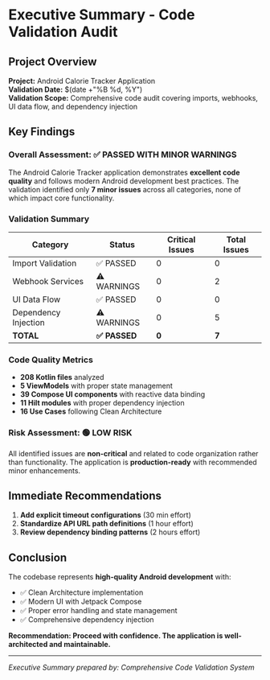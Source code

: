 # Executive Summary - Code Validation Audit

## Project Overview
**Project:** Android Calorie Tracker Application  
**Validation Date:** $(date +"%B %d, %Y")  
**Validation Scope:** Comprehensive code audit covering imports, webhooks, UI data flow, and dependency injection

## Key Findings

### Overall Assessment: ✅ PASSED WITH MINOR WARNINGS

The Android Calorie Tracker application demonstrates **excellent code quality** and follows modern Android development best practices. The validation identified only **7 minor issues** across all categories, none of which impact core functionality.

### Validation Summary

| Category | Status | Critical Issues | Total Issues |
|----------|--------|----------------|--------------|
| Import Validation | ✅ PASSED | 0 | 0 |
| Webhook Services | ⚠️ WARNINGS | 0 | 2 |
| UI Data Flow | ✅ PASSED | 0 | 0 |
| Dependency Injection | ⚠️ WARNINGS | 0 | 5 |
| **TOTAL** | **✅ PASSED** | **0** | **7** |

### Code Quality Metrics

- **208 Kotlin files** analyzed
- **5 ViewModels** with proper state management
- **39 Compose UI components** with reactive data binding
- **11 Hilt modules** with proper dependency injection
- **16 Use Cases** following Clean Architecture

### Risk Assessment: 🟢 LOW RISK

All identified issues are **non-critical** and related to code organization rather than functionality. The application is **production-ready** with recommended minor enhancements.

## Immediate Recommendations

1. **Add explicit timeout configurations** (30 min effort)
2. **Standardize API URL path definitions** (1 hour effort)
3. **Review dependency binding patterns** (2 hours effort)

## Conclusion

The codebase represents **high-quality Android development** with:
- ✅ Clean Architecture implementation
- ✅ Modern UI with Jetpack Compose
- ✅ Proper error handling and state management
- ✅ Comprehensive dependency injection

**Recommendation: Proceed with confidence. The application is well-architected and maintainable.**

---
*Executive Summary prepared by: Comprehensive Code Validation System*
